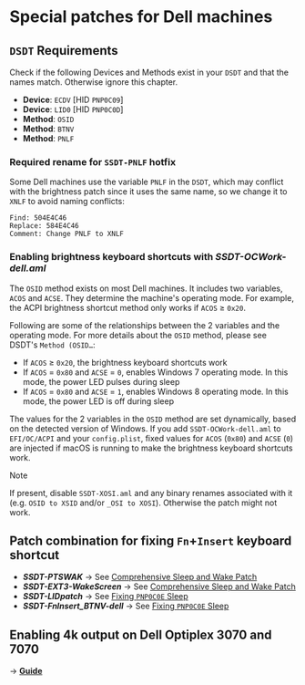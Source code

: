 # Special patches for Dell machines

## `DSDT` Requirements
Check if the following Devices and Methods exist in your `DSDT` and that the names match. Otherwise ignore this chapter.

  - **Device**: `ECDV` [HID `PNP0C09`]
  - **Device**: `LID0` [HID `PNP0C0D`]
  - **Method**: `OSID`
  - **Method**: `BTNV`
  - **Method**: `PNLF`

### Required rename for `SSDT-PNLF` hotfix
Some Dell machines use the variable `PNLF` in the `DSDT`, which may conflict with the brightness patch since it uses the same name, so we change it to `XNLF` to avoid naming conflicts:

```text
Find: 504E4C46
Replace: 584E4C46
Comment: Change PNLF to XNLF
```
### Enabling brightness keyboard shortcuts with *SSDT-OCWork-dell.aml*

The `OSID` method exists on most Dell machines. It includes two variables, `ACOS` and `ACSE`. They determine the machine's operating mode. For example, the ACPI brightness shortcut method only works if `ACOS` ≥ `0x20`. 

Following are some of the relationships between the 2 variables and the operating mode. For more details about the `OSID` method, please see DSDT's `Method (OSID…`:

- If `ACOS` ≥ `0x20`, the brightness keyboard shortcuts work
- If `ACOS` = `0x80` and `ACSE` = `0`, enables Windows 7 operating mode. In this mode, the power LED pulses during sleep
- If `ACOS` = `0x80` and `ACSE` = `1`, enables Windows 8 operating mode. In this mode, the power LED is off during sleep

The values for the 2 variables in the `OSID` method are set dynamically, based on the detected version of Windows. If you add `SSDT-OCWork-dell.aml` to `EFI/OC/ACPI` and your `config.plist`, fixed values for `ACOS` (`0x80`) and `ACSE`  (`0`) are injected if macOS is running to make the brightness keyboard shortcuts work.

> [!NOTE]
> 
> If present, disable `SSDT-XOSI.aml` and any binary renames associated with it (e.g. `OSID to XSID` and/or `_OSI to XOSI`). Otherwise the patch might not work.

## Patch combination for fixing `Fn`+`Insert` keyboard shortcut

- ***SSDT-PTSWAK*** &rarr; See [Comprehensive Sleep and Wake Patch](/Content/04_Fixing_Sleep_and_Wake_Issues/PTSWAK_Sleep_and_Wake_Fix)
- ***SSDT-EXT3-WakeScreen*** &rarr; See [Comprehensive Sleep and Wake Patch](/Content/04_Fixing_Sleep_and_Wake_Issues/PTSWAK_Sleep_and_Wake_Fix)
- ***SSDT-LIDpatch*** &rarr; See [Fixing `PNP0C0E` Sleep](/Content/04_Fixing_Sleep_and_Wake_Issues/PNP0C0E_Sleep_Correction_Method)
- ***SSDT-FnInsert_BTNV-dell*** &rarr; See [Fixing `PNP0C0E` Sleep](/Content/04_Fixing_Sleep_and_Wake_Issues/PNP0C0E_Sleep_Correction_Method)

## Enabling 4k output on Dell Optiplex 3070 and 7070
&rarr; [**Guide**](/Content/05_Laptop-specific_Patches/Brand-specific_Patches/Dell_Special_Patch/Enable_4k_Dell_Optiplex.md)